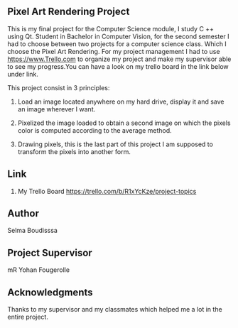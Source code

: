 ## Pixel Art Rendering Project

This is my final project for the Computer Science module, I study C ++ using Qt.
Student in Bachelor in Computer Vision, for the second semester I had to choose between two projects for a computer science class.                 Which I choose the Pixel Art Rendering.
For my project management I had to use https://www.Trello.com to organize my project and make my supervisor able to see my progress.You can have a look on my trello board in the link below under link.

This project consist in 3 principles:
1. Load an image located anywhere on my hard drive, display it and save an image wherever I want.

2. Pixelized the image loaded to obtain a second image on which the pixels color is computed according to the average method.

3. Drawing pixels, this is the last part of this project I am supposed to transform the pixels into another form.


## Link
1. My Trello Board
https://trello.com/b/R1xYcKze/project-topics

## Author

Selma Boudisssa


## Project Supervisor
mR Yohan Fougerolle

## Acknowledgments
Thanks to my supervisor and my classmates which helped me a lot in the entire project.


